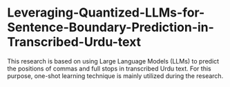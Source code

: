 # Leveraging-Quantized-LLMs-for-Sentence-Boundary-Prediction-in-Transcribed-Urdu-text
This research is based on using Large Language Models (LLMs) to predict the positions of commas and full stops in transcribed Urdu text. For this purpose, one-shot learning technique is mainly utilized during the research.
